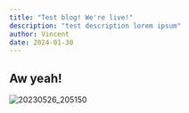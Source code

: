 ```yaml
---
title: "Test blog! We're live!"
description: "test description lorem ipsum"
author: Vincent
date: 2024-01-30
---
```


## Aw yeah!
![20230526_205150](https://github.com/TheMajorTechie/HelmHUD/assets/29270676/979d598d-daa0-4ff2-a034-bfd2eecb12b7)
